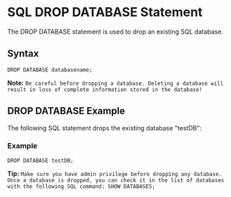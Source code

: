 # SQL DROP DATABASE Statement

The DROP DATABASE statement is used to drop an existing SQL database.

## Syntax
```
DROP DATABASE databasename;
```

**Note:** ```Be careful before dropping a database. Deleting a database will result in loss of complete information stored in the database!```

## DROP DATABASE Example
The following SQL statement drops the existing database "testDB":

### Example
```DROP DATABASE testDB;```

**Tip:** ```Make sure you have admin privilege before dropping any database. Once a database is dropped, you can check it in the list of databases with the following SQL command: SHOW DATABASES;```
